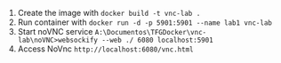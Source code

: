 1. Create the image with  `docker build -t vnc-lab .`
2. Run container with `docker run -d -p 5901:5901 --name lab1 vnc-lab`
3. Start noVNC service `A:\Documentos\TFGDocker\vnc-lab\noVNC>websockify --web ./ 6080 localhost:5901`
4. Access NoVnc `http://localhost:6080/vnc.html`
